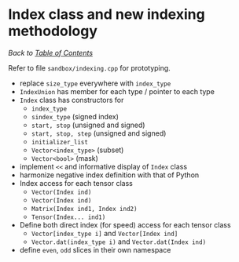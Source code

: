 # Index class and new indexing methodology

_Back to [Table of Contents](README.md)_

Refer to file `sandbox/indexing.cpp` for prototyping.

* replace `size_type` everywhere with `index_type`
* `IndexUnion` has member for each type / pointer to each type
* `Index` class has constructors for
   * `index_type`
   * `sindex_type`  (signed index)
   * `start, stop`  (unsigned and signed)
   * `start, stop, step` (unsigned and signed)
   * `initializer_list`
   * `Vector<index_type>` (subset)
   * `Vector<bool>`  (mask)
* implement `<<` and informative display of `Index` class
* harmonize negative index definition with that of Python
* Index access for each tensor class
   * `Vector(Index ind)`
   * `Vector(Index ind)`
   * `Matrix(Index ind1, Index ind2)`
   * `Tensor(Index... ind1)`
* Define both direct index (for speed) access for each tensor class
   * `Vector[index_type i]` and `Vector[Index ind]`
   * `Vector.dat(index_type i)` and `Vector.dat(Index ind)`
* define `even`, `odd` slices in their own namespace

